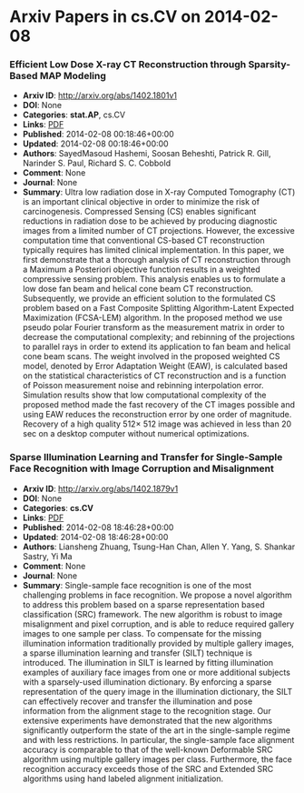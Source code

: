 # Arxiv Papers in cs.CV on 2014-02-08
### Efficient Low Dose X-ray CT Reconstruction through Sparsity-Based MAP Modeling
- **Arxiv ID**: http://arxiv.org/abs/1402.1801v1
- **DOI**: None
- **Categories**: **stat.AP**, cs.CV
- **Links**: [PDF](http://arxiv.org/pdf/1402.1801v1)
- **Published**: 2014-02-08 00:18:46+00:00
- **Updated**: 2014-02-08 00:18:46+00:00
- **Authors**: SayedMasoud Hashemi, Soosan Beheshti, Patrick R. Gill, Narinder S. Paul, Richard S. C. Cobbold
- **Comment**: None
- **Journal**: None
- **Summary**: Ultra low radiation dose in X-ray Computed Tomography (CT) is an important clinical objective in order to minimize the risk of carcinogenesis. Compressed Sensing (CS) enables significant reductions in radiation dose to be achieved by producing diagnostic images from a limited number of CT projections. However, the excessive computation time that conventional CS-based CT reconstruction typically requires has limited clinical implementation. In this paper, we first demonstrate that a thorough analysis of CT reconstruction through a Maximum a Posteriori objective function results in a weighted compressive sensing problem. This analysis enables us to formulate a low dose fan beam and helical cone beam CT reconstruction. Subsequently, we provide an efficient solution to the formulated CS problem based on a Fast Composite Splitting Algorithm-Latent Expected Maximization (FCSA-LEM) algorithm. In the proposed method we use pseudo polar Fourier transform as the measurement matrix in order to decrease the computational complexity; and rebinning of the projections to parallel rays in order to extend its application to fan beam and helical cone beam scans. The weight involved in the proposed weighted CS model, denoted by Error Adaptation Weight (EAW), is calculated based on the statistical characteristics of CT reconstruction and is a function of Poisson measurement noise and rebinning interpolation error. Simulation results show that low computational complexity of the proposed method made the fast recovery of the CT images possible and using EAW reduces the reconstruction error by one order of magnitude. Recovery of a high quality 512$\times$ 512 image was achieved in less than 20 sec on a desktop computer without numerical optimizations.



### Sparse Illumination Learning and Transfer for Single-Sample Face Recognition with Image Corruption and Misalignment
- **Arxiv ID**: http://arxiv.org/abs/1402.1879v1
- **DOI**: None
- **Categories**: **cs.CV**
- **Links**: [PDF](http://arxiv.org/pdf/1402.1879v1)
- **Published**: 2014-02-08 18:46:28+00:00
- **Updated**: 2014-02-08 18:46:28+00:00
- **Authors**: Liansheng Zhuang, Tsung-Han Chan, Allen Y. Yang, S. Shankar Sastry, Yi Ma
- **Comment**: None
- **Journal**: None
- **Summary**: Single-sample face recognition is one of the most challenging problems in face recognition. We propose a novel algorithm to address this problem based on a sparse representation based classification (SRC) framework. The new algorithm is robust to image misalignment and pixel corruption, and is able to reduce required gallery images to one sample per class. To compensate for the missing illumination information traditionally provided by multiple gallery images, a sparse illumination learning and transfer (SILT) technique is introduced. The illumination in SILT is learned by fitting illumination examples of auxiliary face images from one or more additional subjects with a sparsely-used illumination dictionary. By enforcing a sparse representation of the query image in the illumination dictionary, the SILT can effectively recover and transfer the illumination and pose information from the alignment stage to the recognition stage. Our extensive experiments have demonstrated that the new algorithms significantly outperform the state of the art in the single-sample regime and with less restrictions. In particular, the single-sample face alignment accuracy is comparable to that of the well-known Deformable SRC algorithm using multiple gallery images per class. Furthermore, the face recognition accuracy exceeds those of the SRC and Extended SRC algorithms using hand labeled alignment initialization.



